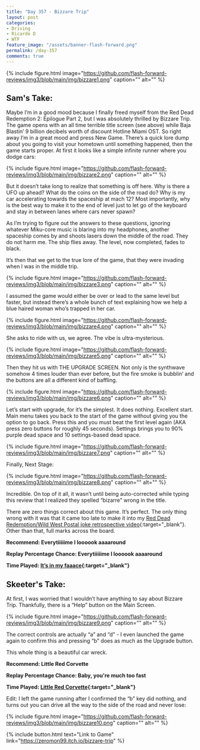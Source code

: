```yaml
---
title: "Day 357 - Bizzare Trip"
layout: post
categories:
- Driving
- Ricardo D
- WTF
feature_image: "/assets/banner-flash-forward.png"
permalink: /day-357
comments: true
---
```


{% include figure.html image="https://github.com/flash-forward-reviews/img3/blob/main/img/bizzare1.png" caption="" alt="" %}

## Sam's Take:

Maybe I’m in a good mood because I finally freed myself from the Red Dead Redemption 2: Epilogue Part 2, but I was absolutely thrilled by Bizzare Trip. The game opens with an all time terrible title screen (see above) while Baja Blastin’ 9 billion decibels worth of discount Hotline Miami OST. So right away I’m in a great mood and press New Game. There’s a quick lore dump about you going to visit your hometown until something happened, then the game starts proper. At first it looks like a simple infinite runner where you dodge cars:

{% include figure.html image="https://github.com/flash-forward-reviews/img3/blob/main/img/bizzare2.png" caption="" alt="" %}

But it doesn’t take long to realize that something is off here. Why is there a UFO up ahead? What do the coins on the side of the road do? Why is my car accelerating towards the spaceship at mach 12? Most importantly, why is the best way to make it to the end of level just to let go of the keyboard and stay in between lanes where cars never spawn? 

As I’m trying to figure out the answers to these questions, ignoring whatever Miku-core music is blaring into my headphones, another spaceship comes by and shoots lasers down the middle of the road. They do not harm me. The ship flies away. The level, now completed, fades to black.

It’s then that we get to the true lore of the game, that they were invading when I was in the middle trip.

{% include figure.html image="https://github.com/flash-forward-reviews/img3/blob/main/img/bizzare3.png" caption="" alt="" %}

I assumed the game would either be over or lead to the same level but faster, but instead there’s a whole bunch of text explaining how we help a blue haired woman who’s trapped in her car.

{% include figure.html image="https://github.com/flash-forward-reviews/img3/blob/main/img/bizzare4.png" caption="" alt="" %}

She asks to ride with us, we agree. The vibe is ultra-mysterious.

{% include figure.html image="https://github.com/flash-forward-reviews/img3/blob/main/img/bizzare5.png" caption="" alt="" %}

Then they hit us with THE UPGRADE SCREEN. Not only is the synthwave somehow 4 times louder than ever before, but the fire smoke is bubblin’ and the buttons are all a different kind of baffling.

{% include figure.html image="https://github.com/flash-forward-reviews/img3/blob/main/img/bizzare6.png" caption="" alt="" %}

Let’s start with upgrade, for it’s the simplest. It does nothing. Excellent start. Main menu takes you back to the start of the game without giving you the option to go back. Press this and you must beat the first level again (AKA press zero buttons for roughly 45 seconds). Settings brings you to 90% purple dead space and 10 settings-based dead space.

{% include figure.html image="https://github.com/flash-forward-reviews/img3/blob/main/img/bizzare7.png" caption="" alt="" %}

Finally, Next Stage:

{% include figure.html image="https://github.com/flash-forward-reviews/img3/blob/main/img/bizzare8.png" caption="" alt="" %}

Incredible. On top of it all, it wasn’t until being auto-corrected while typing this review that I realized they spelled “bizarre” wrong in the title.

There are zero things correct about this game. It’s perfect. The only thing wrong with it was that it came too late to make it into my [Red Dead Redemption/Wild West Postal joke retrospective video](https://flash-forward-reviews.github.io/day-350){:target="_blank"}. Other than that, full marks across the board.

**Recommend: Everytiiiiime I loooook aaaaround**

**Replay Percentage Chance: Everytiiiiime I loooook aaaaround**

**Time Played: [It’s in my faaace](https://www.youtube.com/watch?v=C2cMG33mWVY&ab_channel=OMCVEVO){:target="_blank"}**

## Skeeter's Take:

At first, I was worried that I wouldn’t have anything to say about Bizzare Trip. Thankfully, there is a “Help” button on the Main Screen. 

{% include figure.html image="https://github.com/flash-forward-reviews/img3/blob/main/img/bizzare9.png" caption="" alt="" %}

The correct controls are actually “a” and “d” - I even launched the game again to confirm this and pressing “b” does as much as the Upgrade button. 

This whole thing is a beautiful car wreck. 

**Recommend: Little Red Corvette**

**Replay Percentage Chance: Baby, you're much too fast**

**Time Played: [Little Red Corvette](https://www.youtube.com/watch?v=v0KpfrJE4zw&ab_channel=Prince){:target="_blank"}**

Edit: I left the game running after I confirmed the “b” key did nothing, and turns out you can drive all the way to the side of the road and never lose: 

{% include figure.html image="https://github.com/flash-forward-reviews/img3/blob/main/img/bizzare10.png" caption="" alt="" %}

{% include button.html text="Link to Game" link="https://zeromon99.itch.io/bizzare-trip" %}